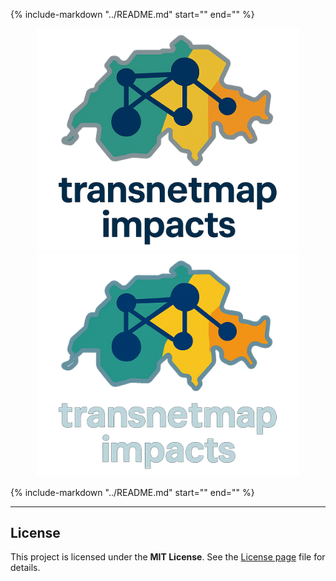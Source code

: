 
{% include-markdown "../README.md" start="<!-- badges:start -->" end="<!-- badges:end -->" %}

<p align="center">
  <img src="assets/logo-light.png" alt="transnetmap-impacts logo" width="420" class="only-light">
  <img src="assets/logo-dark.png"  alt="transnetmap-impacts logo" width="420" class="only-dark">
</p>

{% include-markdown "../README.md" start="<!-- docs:start -->" end="<!-- docs:end -->" %}

---

## License

This project is licensed under the **MIT License**. See the [License page](license.md) file for details.